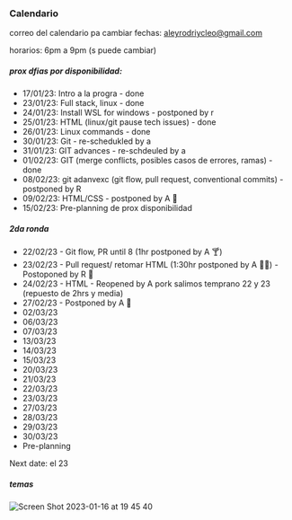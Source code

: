 ### Calendario

correo del calendario pa cambiar fechas: aleyrodriycleo@gmail.com

horarios: 6pm a 9pm (s puede cambiar)

##### prox dfias por disponibilidad:
- 17/01/23: Intro a la progra - done
- 23/01/23: Full stack, linux - done
- 24/01/23: Install WSL for windows - postponed by r
- 25/01/23: HTML (linux/git pause tech issues) - done
- 26/01/23: Linux commands - done
- 30/01/23: Git - re-schedukled by a
- 31/01/23: GIT advances - re-schdeuled by a
- 01/02/23: GIT (merge conflicts, posibles casos de errores, ramas) - done
- 08/02/23: git adanvexc (git flow, pull request, conventional commits) - postponed by R
- 09/02/23: HTML/CSS - postponed by A :palm_tree:
- 15/02/23: Pre-planning de prox disponibilidad

##### 2da ronda
- 22/02/23 - Git flow, PR until 8 (1hr postponed by A :cocktail:)
- 23/02/23 - Pull request/ retomar HTML (1:30hr postponed by A :woman_teacher:) - Postoponed by R :face_with_thermometer:
- 24/02/23 - HTML - Reopened by A pork salimos temprano 22 y 23 (repuesto de 2hrs y media)
- 27/02/23 - Postponed by A  :sleeping_bed:
- 02/03/23
- 06/03/23
- 07/03/23
- 13/03/23
- 14/03/23
- 15/03/23
- 20/03/23
- 21/03/23
- 22/03/23
- 23/03/23
- 27/03/23
- 28/03/23
- 29/03/23
- 30/03/23
- Pre-planning

Next date: el 23

##### temas
![Screen Shot 2023-01-16 at 19 45 40](https://user-images.githubusercontent.com/74441510/212791964-efffae94-02a3-47d3-9e1d-5a1b138aecb5.png)
